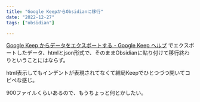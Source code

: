 ```yaml
---
title: "Google KeepからObsidianに移行"
date: "2022-12-27"
tags: ["obsidian"]

---
```


[Google Keep からデータをエクスポートする - Google Keep ヘルプ](https://support.google.com/keep/answer/10017039?hl=ja)
でエクスポートしたデータ、htmlとjson形式で、そのままObsidianに貼り付けて移行終わりということにはならず。

html表示してもインデントが表現されてなくて結局Keepでひとつづつ開いてコピペな感じ。

900ファイルくらいあるので、もうちょっと何とかしたい。
